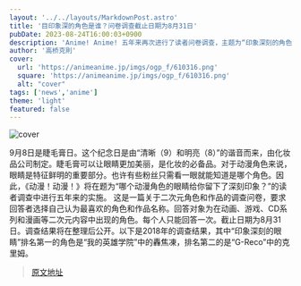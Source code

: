 ```yaml
---
layout: '../../layouts/MarkdownPost.astro'
title: '目印象深的角色是谁？问卷调查截止日期为8月31日'
pubDate: 2023-08-24T16:00:03+0900
description: 'Anime! Anime! 五年来再次进行了读者问卷调查，主题为“印象深刻的角色中，谁的眼睛最有印象？”截止日期为8月31日。'
author: '高桥克則'
cover:
  url: 'https://animeanime.jp/imgs/ogp_f/610316.png'
  square: 'https://animeanime.jp/imgs/ogp_f/610316.png'
  alt: "cover"
tags: ['news','anime']
theme: 'light'
featured: false
---
```

![cover](https://animeanime.jp/imgs/ogp_f/610316.png)

9月8日是睫毛膏日。这个纪念日是由“清晰（9）和明亮（8）”的谐音而来，由化妆品公司制定。睫毛膏可以让眼睛更加美丽，是化妆的必备品。对于动漫角色来说，眼睛是特征鲜明的重要部分。也许有些粉丝只需看一眼就能知道是哪个角色。因此，《动漫！动漫！》将在题为“哪个动漫角色的眼睛给你留下了深刻印象？”的读者调查中进行五年来的实施。
这是一篇关于二次元角色和作品的调查问卷，要求回答者选择自己认为最喜欢的角色和作品名称。回答对象为在动画、游戏、CD系列和漫画等二次元内容中出现的角色。每个人只能回答一次。截止日期为8月31日。调查结果将在整理后公开。以下是2018年的调查结果，其中“印象深刻的眼睛”排名第一的角色是“我的英雄学院”中的轟焦凍，排名第二的是“G-Reco”中的克里姆。

>[原文地址](https://animeanime.jp/article/2023/08/24/79479.html)  